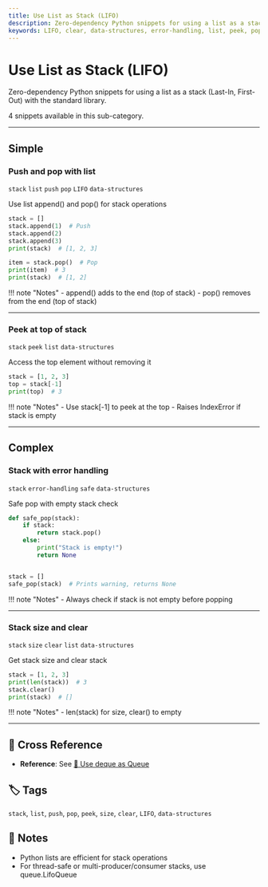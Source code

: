 ```yaml
---
title: Use List as Stack (LIFO)
description: Zero-dependency Python snippets for using a list as a stack (Last-In, First-Out) with the standard library.
keywords: LIFO, clear, data-structures, error-handling, list, peek, pop, push, safe, size, stack
---
```


# Use List as Stack (LIFO)

Zero-dependency Python snippets for using a list as a stack (Last-In, First-Out) with the standard library.

4 snippets available in this sub-category.

---

## Simple

###  Push and pop with list

`stack` `list` `push` `pop` `LIFO` `data-structures`

Use list append() and pop() for stack operations

```python
stack = []
stack.append(1)  # Push
stack.append(2)
stack.append(3)
print(stack)  # [1, 2, 3]

item = stack.pop()  # Pop
print(item)  # 3
print(stack)  # [1, 2]
```

!!! note "Notes"
    - append() adds to the end (top of stack)
    - pop() removes from the end (top of stack)

<hr class="snippet-divider">

### Peek at top of stack

`stack` `peek` `list` `data-structures`

Access the top element without removing it

```python
stack = [1, 2, 3]
top = stack[-1]
print(top)  # 3
```

!!! note "Notes"
    - Use stack[-1] to peek at the top
    - Raises IndexError if stack is empty

<hr class="snippet-divider">

## Complex

###  Stack with error handling

`stack` `error-handling` `safe` `data-structures`

Safe pop with empty stack check

```python
def safe_pop(stack):
    if stack:
        return stack.pop()
    else:
        print("Stack is empty!")
        return None


stack = []
safe_pop(stack)  # Prints warning, returns None
```

!!! note "Notes"
    - Always check if stack is not empty before popping

<hr class="snippet-divider">

### Stack size and clear

`stack` `size` `clear` `list` `data-structures`

Get stack size and clear stack

```python
stack = [1, 2, 3]
print(len(stack))  # 3
stack.clear()
print(stack)  # []
```

!!! note "Notes"
    - len(stack) for size, clear() to empty

<hr class="snippet-divider">

## 🔗 Cross Reference

- **Reference**: See [📂 Use deque as Queue](queue_deque.md)

## 🏷️ Tags

`stack`, `list`, `push`, `pop`, `peek`, `size`, `clear`, `LIFO`, `data-structures`

## 📝 Notes
- Python lists are efficient for stack operations
- For thread-safe or multi-producer/consumer stacks, use queue.LifoQueue
